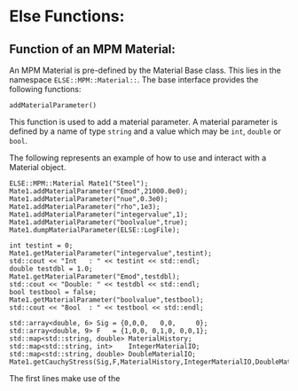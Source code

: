 # Else Functions:
## Function of an MPM Material:
An MPM Material is pre-defined by the Material Base class. This lies in the namespace `ELSE::MPM::Material::`. The base interface provides the following functions:

 `addMaterialParameter()`

 This function is used to add a material parameter. A material parameter is defined by a name of type `string` and a value which may be `int`, `double` or `bool`.

 The following represents an example of how to use and interact with a Material object.
 ```
 ELSE::MPM::Material Mate1("Steel");
 Mate1.addMaterialParameter("Emod",21000.0e0);
 Mate1.addMaterialParameter("nue",0.3e0);
 Mate1.addMaterialParameter("rho",1e3);
 Mate1.addMaterialParameter("integervalue",1);
 Mate1.addMaterialParameter("boolvalue",true);
 Mate1.dumpMaterialParameter(ELSE::LogFile);

 int testint = 0;
 Mate1.getMaterialParameter("integervalue",testint);
 std::cout << "Int   : " << testint << std::endl;
 double testdbl = 1.0;
 Mate1.getMaterialParameter("Emod",testdbl);
 std::cout << "Double: " << testdbl << std::endl;
 bool testbool = false;
 Mate1.getMaterialParameter("boolvalue",testbool);
 std::cout << "Bool  : " << testbool << std::endl;

 std::array<double, 6> Sig = {0,0,0,   0,0,     0};
 std::array<double, 9> F   = {1,0,0, 0,1,0, 0,0,1};
 std::map<std::string, double> MaterialHistory;
 std::map<std::string, int>    IntegerMaterialIO;
 std::map<std::string, double> DoubleMaterialIO;
 Mate1.getCauchyStress(Sig,F,MaterialHistory,IntegerMaterialIO,DoubleMaterialIO);
 ```
The first lines make use of the

